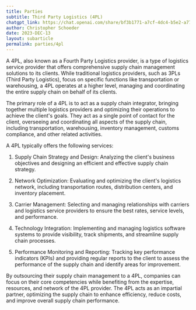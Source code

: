 ```yaml
---
title: Parties
subtitle: Third Party Logistics (4PL)
chatgpt_link: https://chat.openai.com/share/bf3b1771-a7cf-4dc4-b5e2-a77c671af776
author: Christopher Schoeder
date: 2023-DEC-13
layout: subarticle
permalink: parties/4pl
---
```


A 4PL, also known as a Fourth Party Logistics provider, is a type of logistics service provider that offers comprehensive supply chain management solutions to its clients. While traditional logistics providers, such as 3PLs (Third Party Logistics), focus on specific functions like transportation or warehousing, a 4PL operates at a higher level, managing and coordinating the entire supply chain on behalf of its clients.

The primary role of a 4PL is to act as a supply chain integrator, bringing together multiple logistics providers and optimizing their operations to achieve the client's goals. They act as a single point of contact for the client, overseeing and coordinating all aspects of the supply chain, including transportation, warehousing, inventory management, customs compliance, and other related activities.

A 4PL typically offers the following services:

1. Supply Chain Strategy and Design: Analyzing the client's business objectives and designing an efficient and effective supply chain strategy.

2. Network Optimization: Evaluating and optimizing the client's logistics network, including transportation routes, distribution centers, and inventory placement.

3. Carrier Management: Selecting and managing relationships with carriers and logistics service providers to ensure the best rates, service levels, and performance.

4. Technology Integration: Implementing and managing logistics software systems to provide visibility, track shipments, and streamline supply chain processes.

5. Performance Monitoring and Reporting: Tracking key performance indicators (KPIs) and providing regular reports to the client to assess the performance of the supply chain and identify areas for improvement.

By outsourcing their supply chain management to a 4PL, companies can focus on their core competencies while benefiting from the expertise, resources, and network of the 4PL provider. The 4PL acts as an impartial partner, optimizing the supply chain to enhance efficiency, reduce costs, and improve overall supply chain performance.
